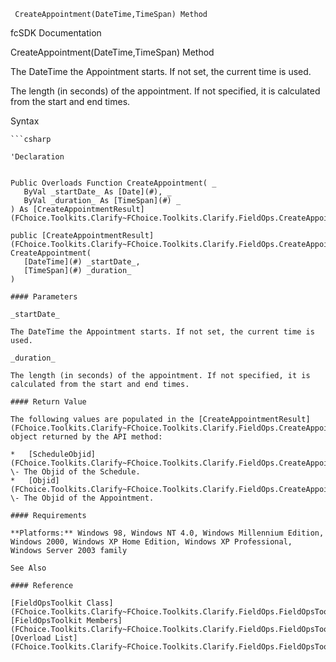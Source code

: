 ﻿     CreateAppointment(DateTime,TimeSpan) Method                                                   

fcSDK Documentation

CreateAppointment(DateTime,TimeSpan) Method

The DateTime the Appointment starts. If not set, the current time is used.

The length (in seconds) of the appointment. If not specified, it is calculated from the start and end times.

Syntax

```vbnet
```csharp

'Declaration
 

Public Overloads Function CreateAppointment( _
   ByVal _startDate_ As [Date](#), _
   ByVal _duration_ As [TimeSpan](#) _
) As [CreateAppointmentResult](FChoice.Toolkits.Clarify~FChoice.Toolkits.Clarify.FieldOps.CreateAppointmentResult.md)

public [CreateAppointmentResult](FChoice.Toolkits.Clarify~FChoice.Toolkits.Clarify.FieldOps.CreateAppointmentResult.md) CreateAppointment( 
   [DateTime](#) _startDate_,
   [TimeSpan](#) _duration_
)

#### Parameters

_startDate_

The DateTime the Appointment starts. If not set, the current time is used.

_duration_

The length (in seconds) of the appointment. If not specified, it is calculated from the start and end times.

#### Return Value

The following values are populated in the [CreateAppointmentResult](FChoice.Toolkits.Clarify~FChoice.Toolkits.Clarify.FieldOps.CreateAppointmentResult.md) object returned by the API method:

*   [ScheduleObjid](FChoice.Toolkits.Clarify~FChoice.Toolkits.Clarify.FieldOps.CreateAppointmentResult~ScheduleObjid.md) \- The Objid of the Schedule.
*   [Objid](FChoice.Toolkits.Clarify~FChoice.Toolkits.Clarify.FieldOps.CreateAppointmentResult~Objid.md) \- The Objid of the Appointment.

#### Requirements

**Platforms:** Windows 98, Windows NT 4.0, Windows Millennium Edition, Windows 2000, Windows XP Home Edition, Windows XP Professional, Windows Server 2003 family

See Also

#### Reference

[FieldOpsToolkit Class](FChoice.Toolkits.Clarify~FChoice.Toolkits.Clarify.FieldOps.FieldOpsToolkit.md)  
[FieldOpsToolkit Members](FChoice.Toolkits.Clarify~FChoice.Toolkits.Clarify.FieldOps.FieldOpsToolkit_members.md)  
[Overload List](FChoice.Toolkits.Clarify~FChoice.Toolkits.Clarify.FieldOps.FieldOpsToolkit~CreateAppointment.md)